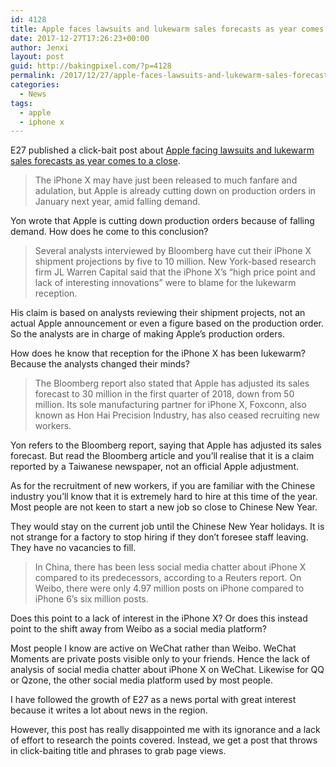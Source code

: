 ```yaml
---
id: 4128
title: Apple faces lawsuits and lukewarm sales forecasts as year comes to a close
date: 2017-12-27T17:26:23+00:00
author: Jenxi
layout: post
guid: http://bakingpixel.com/?p=4128
permalink: /2017/12/27/apple-faces-lawsuits-and-lukewarm-sales-forecasts-as-year-comes-to-a-close/
categories:
  - News
tags:
  - apple
  - iphone x
---
```

E27 published a click-bait post about [Apple facing lawsuits and lukewarm sales forecasts as year comes to a close](https://e27.co/apple-faces-lawsuits-lukewarm-sales-forecasts-year-comes-close-20171227/).

> The iPhone X may have just been released to much fanfare and adulation, but Apple is already cutting down on production orders in January next year, amid falling demand. 

Yon wrote that Apple is cutting down production orders because of falling demand. How does he come to this conclusion?

> Several analysts interviewed by Bloomberg have cut their iPhone X shipment projections by five to 10 million. New York-based research firm JL Warren Capital said that the iPhone X’s “high price point and lack of interesting innovations” were to blame for the lukewarm reception. 

His claim is based on analysts reviewing their shipment projects, not an actual Apple announcement or even a figure based on the production order. So the analysts are in charge of making Apple&#8217;s production orders.

How does he know that reception for the iPhone X has been lukewarm? Because the analysts changed their minds?

> The Bloomberg report also stated that Apple has adjusted its sales forecast to 30 million in the first quarter of 2018, down from 50 million. Its sole manufacturing partner for iPhone X, Foxconn, also known as Hon Hai Precision Industry, has also ceased recruiting new workers. 

Yon refers to the Bloomberg report, saying that Apple has adjusted its sales forecast. But read the Bloomberg article and you&#8217;ll realise that it is a claim reported by a Taiwanese newspaper, not an official Apple adjustment.

As for the recruitment of new workers, if you are familiar with the Chinese industry you&#8217;ll know that it is extremely hard to hire at this time of the year. Most people are not keen to start a new job so close to Chinese New Year.

They would stay on the current job until the Chinese New Year holidays. It is not strange for a factory to stop hiring if they don&#8217;t foresee staff leaving. They have no vacancies to fill.

> In China, there has been less social media chatter about iPhone X compared to its predecessors, according to a Reuters report. On Weibo, there were only 4.97 million posts on iPhone compared to iPhone 6’s six million posts. 

Does this point to a lack of interest in the iPhone X? Or does this instead point to the shift away from Weibo as a social media platform?

Most people I know are active on WeChat rather than Weibo. WeChat Moments are private posts visible only to your friends. Hence the lack of analysis of social media chatter about iPhone X on WeChat. Likewise for QQ or Qzone, the other social media platform used by most people.

I have followed the growth of E27 as a news portal with great interest because it writes a lot about news in the region.

However, this post has really disappointed me with its ignorance and a lack of effort to research the points covered. Instead, we get a post that throws in click-baiting title and phrases to grab page views.
